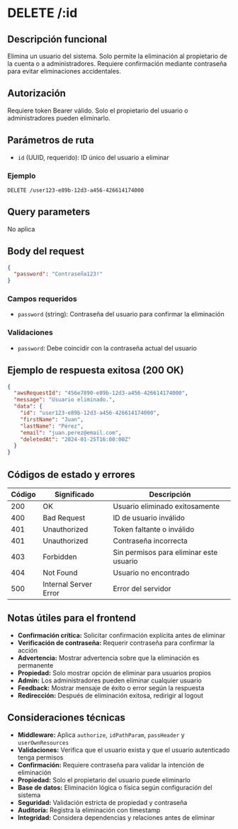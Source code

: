 # DELETE /:id

## Descripción funcional

Elimina un usuario del sistema. Solo permite la eliminación al propietario de la cuenta o a administradores. Requiere confirmación mediante contraseña para evitar eliminaciones accidentales.

## Autorización

Requiere token Bearer válido. Solo el propietario del usuario o administradores pueden eliminarlo.

## Parámetros de ruta

- `id` (UUID, requerido): ID único del usuario a eliminar

### Ejemplo
```
DELETE /user123-e89b-12d3-a456-426614174000
```

## Query parameters

No aplica

## Body del request

```json
{
  "password": "Contraseña123!"
}
```

### Campos requeridos
- `password` (string): Contraseña del usuario para confirmar la eliminación

### Validaciones
- `password`: Debe coincidir con la contraseña actual del usuario

## Ejemplo de respuesta exitosa (200 OK)

```json
{
  "awsRequestId": "456e7890-e89b-12d3-a456-426614174000",
  "message": "Usuario eliminado.",
  "data": {
    "id": "user123-e89b-12d3-a456-426614174000",
    "firstName": "Juan",
    "lastName": "Pérez",
    "email": "juan.perez@email.com",
    "deletedAt": "2024-01-25T16:00:00Z"
  }
}
```

## Códigos de estado y errores

| Código | Significado           | Descripción                      |
| ------ | --------------------- | -------------------------------- |
| 200    | OK                    | Usuario eliminado exitosamente   |
| 400    | Bad Request           | ID de usuario inválido           |
| 401    | Unauthorized          | Token faltante o inválido        |
| 401    | Unauthorized          | Contraseña incorrecta            |
| 403    | Forbidden             | Sin permisos para eliminar este usuario |
| 404    | Not Found             | Usuario no encontrado            |
| 500    | Internal Server Error | Error del servidor               |

## Notas útiles para el frontend

- **Confirmación crítica:** Solicitar confirmación explícita antes de eliminar
- **Verificación de contraseña:** Requerir contraseña para confirmar la acción
- **Advertencia:** Mostrar advertencia sobre que la eliminación es permanente
- **Propiedad:** Solo mostrar opción de eliminar para usuarios propios
- **Admin:** Los administradores pueden eliminar cualquier usuario
- **Feedback:** Mostrar mensaje de éxito o error según la respuesta
- **Redirección:** Después de eliminación exitosa, redirigir al logout

## Consideraciones técnicas

- **Middleware:** Aplica `authorize`, `idPathParam`, `passHeader` y `userOwnResources`
- **Validaciones:** Verifica que el usuario exista y que el usuario autenticado tenga permisos
- **Confirmación:** Requiere contraseña para validar la intención de eliminación
- **Propiedad:** Solo el propietario del usuario puede eliminarlo
- **Base de datos:** Eliminación lógica o física según configuración del sistema
- **Seguridad:** Validación estricta de propiedad y contraseña
- **Auditoría:** Registra la eliminación con timestamp
- **Integridad:** Considera dependencias y relaciones antes de eliminar
